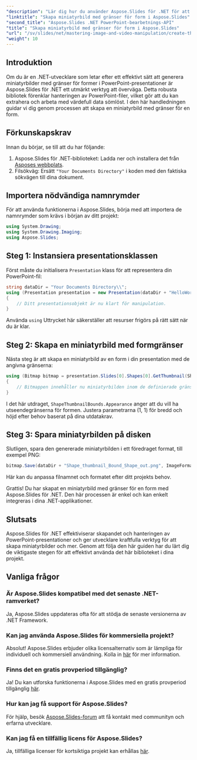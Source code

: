 ```yaml
---
"description": "Lär dig hur du använder Aspose.Slides för .NET för att skapa miniatyrbilder med definierade gränser för former i PowerPoint-presentationer. Den här omfattande guiden ger steg-för-steg-instruktioner."
"linktitle": "Skapa miniatyrbild med gränser för form i Aspose.Slides"
"second_title": "Aspose.Slides .NET PowerPoint-bearbetnings-API"
"title": "Skapa miniatyrbild med gränser för form i Aspose.Slides"
"url": "/sv/slides/net/mastering-image-and-video-manipulation/create-thumbnail-bounds-shape/"
"weight": 10
---
```


## Introduktion

Om du är en .NET-utvecklare som letar efter ett effektivt sätt att generera miniatyrbilder med gränser för former i PowerPoint-presentationer är Aspose.Slides för .NET ett utmärkt verktyg att överväga. Detta robusta bibliotek förenklar hanteringen av PowerPoint-filer, vilket gör att du kan extrahera och arbeta med värdefull data sömlöst. I den här handledningen guidar vi dig genom processen att skapa en miniatyrbild med gränser för en form.

## Förkunskapskrav

Innan du börjar, se till att du har följande:

1. Aspose.Slides för .NET-biblioteket: Ladda ner och installera det från [Asposes webbplats](https://releases.aspose.com/slides/net/).
2. Filsökväg: Ersätt `"Your Documents Directory"` i koden med den faktiska sökvägen till dina dokument.

## Importera nödvändiga namnrymder

För att använda funktionerna i Aspose.Slides, börja med att importera de namnrymder som krävs i början av ditt projekt:

```csharp
using System.Drawing;
using System.Drawing.Imaging;
using Aspose.Slides;
```

## Steg 1: Instansiera presentationsklassen

Först måste du initialisera `Presentation` klass för att representera din PowerPoint-fil:

```csharp
string dataDir = "Your Documents Directory\\";
using (Presentation presentation = new Presentation(dataDir + "HelloWorld.pptx"))
{
    // Ditt presentationsobjekt är nu klart för manipulation.
}
```

Använda `using` Uttrycket här säkerställer att resurser frigörs på rätt sätt när du är klar.

## Steg 2: Skapa en miniatyrbild med formgränser

Nästa steg är att skapa en miniatyrbild av en form i din presentation med de angivna gränserna:

```csharp
using (Bitmap bitmap = presentation.Slides[0].Shapes[0].GetThumbnail(ShapeThumbnailBounds.Appearance, 1, 1))
{
    // Bitmappen innehåller nu miniatyrbilden inom de definierade gränserna.
}
```

I det här utdraget, `ShapeThumbnailBounds.Appearance` anger att du vill ha utseendegränserna för formen. Justera parametrarna (1, 1) för bredd och höjd efter behov baserat på dina utdatakrav.

## Steg 3: Spara miniatyrbilden på disken

Slutligen, spara den genererade miniatyrbilden i ett föredraget format, till exempel PNG:

```csharp
bitmap.Save(dataDir + "Shape_thumbnail_Bound_Shape_out.png", ImageFormat.Png);
```

Här kan du anpassa filnamnet och formatet efter ditt projekts behov.

Grattis! Du har skapat en miniatyrbild med gränser för en form med Aspose.Slides för .NET. Den här processen är enkel och kan enkelt integreras i dina .NET-applikationer.

## Slutsats

Aspose.Slides för .NET effektiviserar skapandet och hanteringen av PowerPoint-presentationer och ger utvecklare kraftfulla verktyg för att skapa miniatyrbilder och mer. Genom att följa den här guiden har du lärt dig de viktigaste stegen för att effektivt använda det här biblioteket i dina projekt.

## Vanliga frågor

### Är Aspose.Slides kompatibel med det senaste .NET-ramverket?

Ja, Aspose.Slides uppdateras ofta för att stödja de senaste versionerna av .NET Framework.

### Kan jag använda Aspose.Slides för kommersiella projekt?

Absolut! Aspose.Slides erbjuder olika licensalternativ som är lämpliga för individuell och kommersiell användning. Kolla in [här](https://purchase.aspose.com/buy) för mer information.

### Finns det en gratis provperiod tillgänglig?

Ja! Du kan utforska funktionerna i Aspose.Slides med en gratis provperiod tillgänglig [här](https://releases.aspose.com/).

### Hur kan jag få support för Aspose.Slides?

För hjälp, besök [Aspose.Slides-forum](https://forum.aspose.com/c/slides/11) att få kontakt med communityn och erfarna utvecklare.

### Kan jag få en tillfällig licens för Aspose.Slides?

Ja, tillfälliga licenser för kortsiktiga projekt kan erhållas [här](https://purchase.aspose.com/temporary-license/).